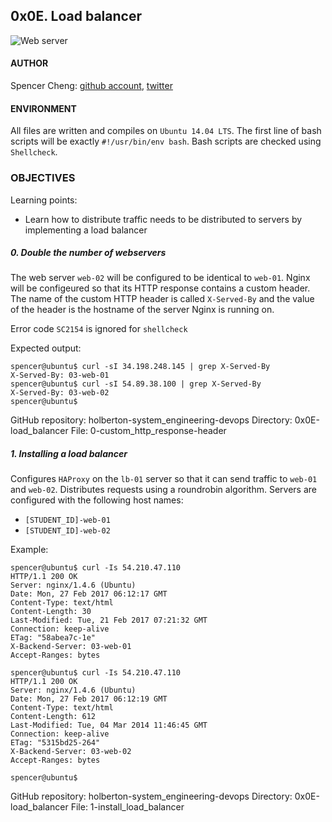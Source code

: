 ## 0x0E. Load balancer

![Web server](http://i.imgur.com/qfdked8.png)

#### AUTHOR
Spencer Cheng: [github account](https://github.com/spencerhcheng), [twitter](https://twitter.com/spencerhcheng)

#### ENVIRONMENT
All files are written and compiles on `Ubuntu 14.04 LTS`. The first line of bash scripts will be exactly `#!/usr/bin/env bash`. Bash scripts are checked using `Shellcheck`.

### OBJECTIVES
Learning points:
* Learn how to distribute traffic needs to be distributed to servers by implementing a load balancer

##### 0. Double the number of webservers
The web server `web-02` will be configured to be identical to `web-01`. Nginx will be configeured so that its HTTP response contains a custom header. The name of the custom HTTP header is called `X-Served-By` and the value of the header is the hostname of the server  Nginx is running on.

Error code `SC2154` is ignored for `shellcheck`

Expected output:

```
spencer@ubuntu$ curl -sI 34.198.248.145 | grep X-Served-By
X-Served-By: 03-web-01
spencer@ubuntu$ curl -sI 54.89.38.100 | grep X-Served-By
X-Served-By: 03-web-02
spencer@ubuntu$
```

GitHub repository: holberton-system_engineering-devops
Directory: 0x0E-load_balancer
File: 0-custom_http_response-header

##### 1. Installing a load balancer
Configures `HAProxy` on the `lb-01` server so that it can send traffic to `web-01` and `web-02`. Distributes requests using a roundrobin algorithm. Servers are configured with the following host names:
* `[STUDENT_ID]-web-01`
* `[STUDENT_ID]-web-02`

Example:

```
spencer@ubuntu$ curl -Is 54.210.47.110
HTTP/1.1 200 OK
Server: nginx/1.4.6 (Ubuntu)
Date: Mon, 27 Feb 2017 06:12:17 GMT
Content-Type: text/html
Content-Length: 30
Last-Modified: Tue, 21 Feb 2017 07:21:32 GMT
Connection: keep-alive
ETag: "58abea7c-1e"
X-Backend-Server: 03-web-01
Accept-Ranges: bytes

spencer@ubuntu$ curl -Is 54.210.47.110
HTTP/1.1 200 OK
Server: nginx/1.4.6 (Ubuntu)
Date: Mon, 27 Feb 2017 06:12:19 GMT
Content-Type: text/html
Content-Length: 612
Last-Modified: Tue, 04 Mar 2014 11:46:45 GMT
Connection: keep-alive
ETag: "5315bd25-264"
X-Backend-Server: 03-web-02
Accept-Ranges: bytes

spencer@ubuntu$
```

GitHub repository: holberton-system_engineering-devops
Directory: 0x0E-load_balancer
File: 1-install_load_balancer
